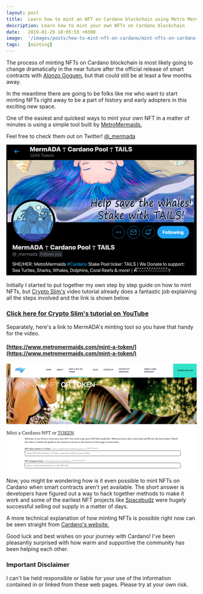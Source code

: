 ```yaml
---
layout: post
title:  Learn how to mint an NFT on Cardano blockchain using Metro Mermaids
description: Learn how to mint your own NFTs on Cardano blockchain
date:   2019-01-29 18:05:55 +0300
image:  '/images/posts/how-to-mint-nft-on-cardano/mint-nfts-on-cardano-blockchain.png'
tags:   [minting]
---
```

The process of minting NFTs on Cardano blockchain is most likely going to change dramatically in the near future after the official release of smart contracts with [Alonzo Goguen](https://roadmap.cardano.org/en/goguen/), but that could still be at least a few months away. 

In the meantime there are going to be folks like me who want to start minting NFTs right away to be a part of history and early adopters in this exciting new space. 

One of the easiest and quickest ways to mint your own NFT in a matter of minutes is using a simple tool built by [MetroMermaids.](https://www.metromermaids.com)  

Feel free to check them out on Twitter! [@_mermada](https://twitter.com/_mermada) 

![](/images/posts/how-to-mint-nft-on-cardano/mermada_2.png)  

Initially I started to put together my own step by step guide on how to mint NFTs, but [Crypto Slim's](https://youtu.be/YPvrfV4dkbM) video tutorial already does a fantastic job explaining all the steps involved and the link is shown below.

### [Click here for Crypto Slim's tutorial on YouTube](https://youtu.be/YPvrfV4dkbM)  

Separately, here's a link to MermADA's minting tool so you have that handy for the video. 

#### [https://www.metromermaids.com/mint-a-token/](https://www.metromermaids.com/mint-a-token/)  

![](/images/posts/how-to-mint-nft-on-cardano/metro-maid-minting-tool.png)  

Now, you might be wondering how is it even possible to mint NFTs on Cardano when smart contracts aren't yet available. The short answer is developers have figured out a way to hack together methods to make it work and some of the earliest NFT projects like [Spacebudz](https://spacebudz.io) were hugely successful selling out supply in a matter of days.

A more technical explanation of how minting NFTs is possible right now can be seen straight from [Cardano's website.](https://cardano-ledger.readthedocs.io/en/latest/explanations/faq.html#cardano-native-tokens-vs-erc) 

Good luck and best wishes on your journey with Cardano! I've been pleasantly surprised with how warm and supportive the community has been helping each other.  

### Important Disclaimer
I can't be held responsible or liable for your use of the information contained in or linked from these web pages. Please try at your own risk. 

